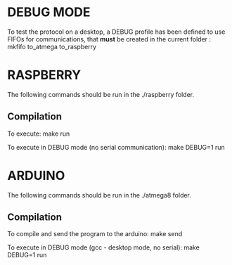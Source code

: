 
DEBUG MODE
===========================================

To test the protocol on a desktop, a DEBUG profile has been defined to use FIFOs for communications, that **must** be created in the current folder :
   mkfifo to_atmega to_raspberry


RASPBERRY
===========================================

The following commands should be run in the ./raspberry folder.

Compilation
-----------

To execute:
   make run

To execute in DEBUG mode (no serial communication):
   make DEBUG=1 run


ARDUINO
===========================================

The following commands should be run in the ./atmega8 folder.

Compilation
-----------

To compile and send the program to the arduino:
   make send

To execute in DEBUG mode (gcc - desktop mode, no serial):
   make DEBUG=1 run
